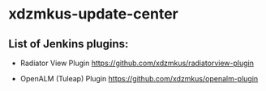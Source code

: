 # xdzmkus-update-center

## List of Jenkins plugins:

* Radiator View Plugin
https://github.com/xdzmkus/radiatorview-plugin

* OpenALM (Tuleap) Plugin
https://github.com/xdzmkus/openalm-plugin
